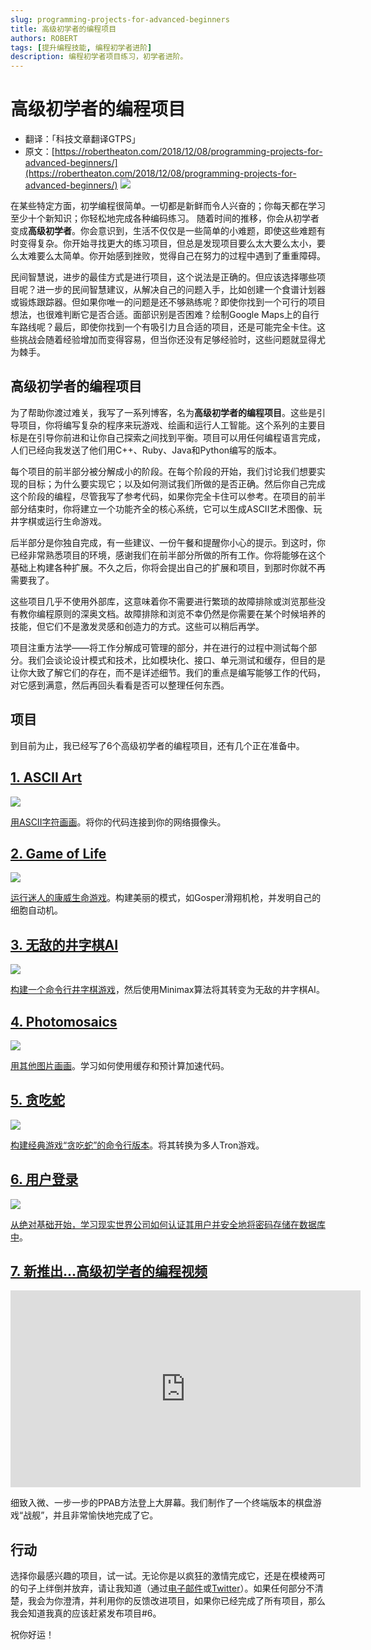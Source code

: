 ```yaml
---
slug: programming-projects-for-advanced-beginners
title: 高级初学者的编程项目
authors: ROBERT
tags: [提升编程技能, 编程初学者进阶]
description: 编程初学者项目练习，初学者进阶。
---
```


# 高级初学者的编程项目 
- 翻译：「科技文章翻译GTPS」
- 原文：[https://robertheaton.com/2018/12/08/programming-projects-for-advanced-beginners/](https://robertheaton.com/2018/12/08/programming-projects-for-advanced-beginners/)
![](/img/blog/ppab-cover.png)

在某些特定方面，初学编程很简单。一切都是新鲜而令人兴奋的；你每天都在学习至少十个新知识；你轻松地完成各种编码练习。
随着时间的推移，你会从初学者变成**高级初学者**。你会意识到，生活不仅仅是一些简单的小难题，即使这些难题有时变得复杂。你开始寻找更大的练习项目，但总是发现项目要么太大要么太小，要么太难要么太简单。你开始感到挫败，觉得自己在努力的过程中遇到了重重障碍。

民间智慧说，进步的最佳方式是进行项目，这个说法是正确的。但应该选择哪些项目呢？进一步的民间智慧建议，从解决自己的问题入手，比如创建一个食谱计划器或锻炼跟踪器。但如果你唯一的问题是还不够熟练呢？即使你找到一个可行的项目想法，也很难判断它是否合适。面部识别是否困难？绘制Google Maps上的自行车路线呢？最后，即使你找到一个有吸引力且合适的项目，还是可能完全卡住。这些挑战会随着经验增加而变得容易，但当你还没有足够经验时，这些问题就显得尤为棘手。

<!-- truncate -->

## 高级初学者的编程项目

为了帮助你渡过难关，我写了一系列博客，名为**高级初学者的编程项目**。这些是引导项目，你将编写复杂的程序来玩游戏、绘画和运行人工智能。这个系列的主要目标是在引导你前进和让你自己探索之间找到平衡。项目可以用任何编程语言完成，人们已经向我发送了他们用C++、Ruby、Java和Python编写的版本。

每个项目的前半部分被分解成小的阶段。在每个阶段的开始，我们讨论我们想要实现的目标；为什么要实现它；以及如何测试我们所做的是否正确。然后你自己完成这个阶段的编程，尽管我写了参考代码，如果你完全卡住可以参考。在项目的前半部分结束时，你将建立一个功能齐全的核心系统，它可以生成ASCII艺术图像、玩井字棋或运行生命游戏。

后半部分是你独自完成，有一些建议、一份午餐和提醒你小心的提示。到这时，你已经非常熟悉项目的环境，感谢我们在前半部分所做的所有工作。你将能够在这个基础上构建各种扩展。不久之后，你将会提出自己的扩展和项目，到那时你就不再需要我了。

这些项目几乎不使用外部库，这意味着你不需要进行繁琐的故障排除或浏览那些没有教你编程原则的深奥文档。故障排除和浏览不幸仍然是你需要在某个时候培养的技能，但它们不是激发灵感和创造力的方式。这些可以稍后再学。

项目注重方法学——将工作分解成可管理的部分，并在进行的过程中测试每个部分。我们会谈论设计模式和技术，比如模块化、接口、单元测试和缓存，但目的是让你大致了解它们的存在，而不是详述细节。我们的重点是编写能够工作的代码，对它感到满意，然后再回头看看是否可以整理任何东西。


## 项目

到目前为止，我已经写了6个高级初学者的编程项目，还有几个正在准备中。

## [1. ASCII Art](https://robertheaton.com/2018/06/12/programming-projects-for-advanced-beginners-ascii-art/)

![](/img/blog/ascii-good-luck.jpg)

[用ASCII字符画画](https://robertheaton.com/2018/06/12/programming-projects-for-advanced-beginners-ascii-art/)。将你的代码连接到你的网络摄像头。

## [2. Game of Life](https://robertheaton.com/2018/07/20/project-2-game-of-life/)

![](/img/blog/ppab-gol.png)

[运行迷人的康威生命游戏](https://robertheaton.com/2018/07/20/project-2-game-of-life/)。构建美丽的模式，如Gosper滑翔机枪，并发明自己的细胞自动机。

## [3. 无敌的井字棋AI](https://robertheaton.com/2018/10/09/programming-projects-for-advanced-beginners-3-a/)

![](/img/blog/tictactoe-example.png)

[构建一个命令行井字棋游戏](https://robertheaton.com/2018/10/09/programming-projects-for-advanced-beginners-3-a/)，然后使用Minimax算法将其转变为无敌的井字棋AI。

## [4. Photomosaics](https://robertheaton.com/2018/11/03/programming-project-4-photomosaics/)

![](/img/blog/mosaic-me.png)

[用其他图片画画](https://robertheaton.com/2018/11/03/programming-project-4-photomosaics/)。学习如何使用缓存和预计算加速代码。

## [5. 贪吃蛇](https://robertheaton.com/2018/12/02/programming-project-5-snake)

![](/img/blog/snake-example.gif)

[构建经典游戏“贪吃蛇”的命令行版本](https://robertheaton.com/2018/12/02/programming-project-5-snake)。将其转换为多人Tron游戏。

## [6. 用户登录](https://robertheaton.com/2019/08/12/programming-projects-for-advanced-beginners-user-logins)

![](/img/blog/login-cover.png)

[从绝对基础开始，学习现实世界公司如何认证其用户并安全地将密码存储在数据库中](https://robertheaton.com/2019/08/12/programming-projects-for-advanced-beginners-user-logins)。

## [7. 新推出...高级初学者的编程视频](https://robertheaton.com/2019/07/27/programming-videos-for-advanced-beginners-battleships/)

<iframe width="560" height="315" src="https://www.youtube.com/embed/XTr5OF9MRCg?si=wJm6wajZ7K1puW-V" title="YouTube video player" frameborder="0" allow="accelerometer; autoplay; clipboard-write; encrypted-media; gyroscope; picture-in-picture; web-share" referrerpolicy="strict-origin-when-cross-origin" allowfullscreen></iframe>


细致入微、一步一步的PPAB方法登上大屏幕。我们制作了一个终端版本的棋盘游戏“战舰”，并且非常愉快地完成了它。

## 行动

选择你最感兴趣的项目，试一试。无论你是以疯狂的激情完成它，还是在模棱两可的句子上绊倒并放弃，请让我知道（通过[电子邮件](https://robertheaton.com/about)或[Twitter](https://twitter.com/robjheaton)）。如果任何部分不清楚，我会为你澄清，并利用你的反馈改进项目，如果你已经完成了所有项目，那么我会知道我真的应该赶紧发布项目#6。

祝你好运！

